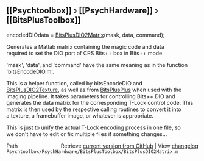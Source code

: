 ## [[Psychtoolbox]] &#8250; [[PsychHardware]] &#8250; [[BitsPlusToolbox]]

encodedDIOdata = [BitsPlusDIO2Matrix](BitsPlusDIO2Matrix)(mask, data, command);  
  
Generates a Matlab matrix containing the magic code and data  
required to set the DIO port of CRS Bits++ box in Bits++ mode.  
  
'mask', 'data', and 'command' have the same meaning as in the function  
'bitsEncodeDIO.m'.  
  
This is a helper function, called by bitsEncodeDIO and  
[BitsPlusDIO2Texture](BitsPlusDIO2Texture), as well as from [BitsPlusPlus](BitsPlusPlus) when used with the  
imaging pipeline. It takes parameters for controlling Bits++ DIO and  
generates the data matrix for the corresponding T-Lock control code. This  
matrix is then used by the respective calling routines to convert it into  
a texture, a framebuffer image, or whatever is appropriate.  
  
This is just to unify the actual T-Lock encoding process in one file, so  
we don't have to edit or fix multiple files if something changes...  
  




<div class="code_header" style="text-align:right;">
  <span style="float:left;">Path&nbsp;&nbsp;</span> <span class="counter">Retrieve <a href=
  "https://raw.github.com/Psychtoolbox-3/Psychtoolbox-3/beta/Psychtoolbox/PsychHardware/BitsPlusToolbox/BitsPlusDIO2Matrix.m">current version from GitHub</a> | View <a href=
  "https://github.com/Psychtoolbox-3/Psychtoolbox-3/commits/beta/Psychtoolbox/PsychHardware/BitsPlusToolbox/BitsPlusDIO2Matrix.m">changelog</a></span>
</div>
<div class="code">
  <code>Psychtoolbox/PsychHardware/BitsPlusToolbox/BitsPlusDIO2Matrix.m</code>
</div>


